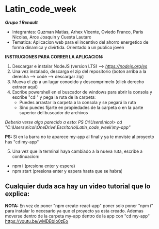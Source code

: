 # Latin_code_week

***Grupo 1 Renault***
- Integrantes: Guzman Matias, Arhex Vicente, Oviedo Franco, Paris Nicolas, Arce Joaquin y Cuesta Lautaro
- Tematica: Aplicacion web para el incentivo del ahorro energetico de forma dinamica y divirtida. Orientado a un publico joven



**INSTRUCIONES PARA CORRER LA APLICACION:**
1) Descargar e instalar NodeJS (version LTS) --> _https://nodejs.org/es_
2) Una vez instalado, descarga el zip del repositorio (boton arriba a la derecha --> code --> descargar zip)
3) Mueva el zip a un lugar conocido y descomprimelo (click derecho extraer aqui)
4) Escribe powershell en el buscador de windows para abrir la consola y escribe "cd " y pega la ruta de la carpeta:
   - Puedes arrastar la carpeta a la consola y se pegará la ruta
   - Sino puedes fijarte en propiedades de la carpeta o en la parte superior del buscador de archivos
     
*Deberia verse algo parecido a esto:* _PS C:\Users\nicol> cd "C:\Users\nicol\OneDrive\Escritorio\Latin_code_week\my-app"_  

**PS:** Si en la barra no te aparece my-app al final y ya te moviste al proyecto has "cd my-app"

5) Una vez que la terminal haya cambiado a la nueva ruta, escribe a continuacion:
  - npm i (presiona enter y espera)
  - npm start (presiona enter y espera hasta que se habra)

## Cualquier duda aca hay un video tutorial que lo explica:
**NOTA:** En vez de poner "npm create-react-app" poner solo poner "npm i" para instalar lo necesario ya que el proyecto ya esta creado.
Ademas moverse dentro de la carpeta my-app dentro de la app con "cd my-app"
https://youtu.be/wMDBbIo0zEo
